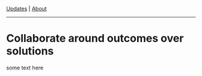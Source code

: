 [Updates](/updates/index.html) | [About](/about/index.html)

----


# Collaborate around outcomes over solutions

some text here
